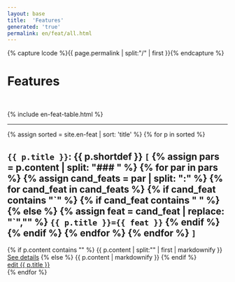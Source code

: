 ```yaml
---
layout: base
title:  'Features'
generated: 'true'
permalink: en/feat/all.html
---
```


{% capture lcode %}{{ page.permalink | split:"/" | first }}{% endcapture %}

# Features

<span about="." property="rdf:type" resource="owl:Ontology">
	<span property="owl:imports" resource="
https://www.w3.org/2012/pyRdfa/extract?uri=http://universaldependencies.org/docs/u/feat/all.html&format=xml&rdfagraph=output&vocab_expansion=false&rdfa_lite=false&embedded_rdf=true&space_preserve=false&vocab_cache=true&vocab_cache_report=false&vocab_cache_refresh=false"/>
</span>

<span about="#feat_{{ lcode }}" property="rdfs:label" style="visibility: hidden">{{ page.title }}</span>
<span about="#feat_{{ lcode }}" property="rdfs:subClassOf" resource="_:{{ lcode }}">
	<span about="_:{{ lcode }}" property="rdf:type" resource="owl:Restriction">
		<span property="owl:onProperty" resource="http://purl.org/dc/terms/language"/>
		<span property="owl:hasValue" lang=""  style="visibility: hidden">{{ lcode }}</span>
	</span>
</span>

{% include en-feat-table.html %}

----------

{% assign sorted = site.en-feat | sort: 'title' %}
{% for p in sorted %}
<div about="#{{ p.title | url_encode }}_{{ lcode }}" property="rdfs:subClassOf" resource="#feat_{{ lcode }}">
	<a id="al-en-feat/{{ p.title }}" class="al-dest"/>
	<h2><code property="rdfs:label" lang="">{{ p.title }}</code>: <span property="rdfs:label">{{ p.shortdef }}</span>
	<code>[</code> 
	{% assign pars = p.content | split: "### " %}
	{% for par in pars %}
		{% assign cand_feats = par | split: ":" %}
		{% for cand_feat in cand_feats %}
			{% if cand_feat contains "`" %}
				{% if cand_feat contains " " %}{% else %}
					{% assign feat = cand_feat | replace: "`","" %}
					<span about="#{{ p.title | url_encode }}{{ feat | url_encode }}_{{ lcode }}" property="rdf:type" resource="#{{ p.title | url_encode }}_{{ lcode }}">
						<span property="rdf:type" resource="../../u/feat/all.html#{{ p.title | split:':' | first }}{{ feat | split:':' | first }}"/>
						<code property="oliasystem:hasTagContaining" lang="">{{ p.title }}={{ feat }}</code>
					</span>
				{% endif %}
			{% endif %}
		{% endfor %}
	{% endfor %}
	<code>]</code>
	</h2>
	<div about="#{{ p.title | url_encode }}_{{ lcode }}" property="rdfs:comment">	
{% if p.content contains "<!--details-->" %}    
{{ p.content | split:"<!--details-->" | first | markdownify }}
		<a property="rdfs:seeAlso" href="{{ p.title }}" class="al-doc">See details</a>
{% else %}
{{ p.content | markdownify }}
{% endif %}
	</div>
	<a href="{{ site.git_edit }}/{% if p.collection %}{{ p.relative_path }}{% else %}{{ p.path }}{% endif %}" target="#">edit {{ p.title }}</a>
</div>
{% endfor %}
